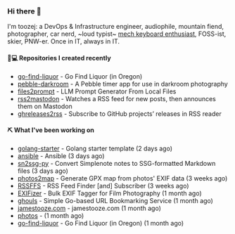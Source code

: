 ### Hi there 👋

I'm toozej: a DevOps & Infrastructure engineer, audiophile, mountain fiend, photographer, car nerd, ~loud typist~ [mech keyboard enthusiast](https://github.com/toozej/keebs), FOSS-ist, skier, PNW-er. Once in IT, always in IT.

#### 👨💻 Repositories I created recently

- [go-find-liquor](https://github.com/toozej/go-find-liquor) - Go Find Liquor (in Oregon)
- [pebble-darkroom](https://github.com/toozej/pebble-darkroom) - A Pebble timer app for use in darkroom photography
- [files2prompt](https://github.com/toozej/files2prompt) - LLM Prompt Generator From Local Files
- [rss2mastodon](https://github.com/toozej/rss2mastodon) - Watches a RSS feed for new posts, then announces them on Mastodon
- [ghreleases2rss](https://github.com/toozej/ghreleases2rss) - Subscribe to GitHub projects’ releases in RSS reader

#### ⛏️ What I've been working on

- [golang-starter](https://github.com/toozej/golang-starter) - Golang starter template (2 days ago)
- [ansible](https://github.com/toozej/ansible) - Ansible (3 days ago)
- [sn2ssg-py](https://github.com/toozej/sn2ssg-py) - Convert Simplenote notes to SSG-formatted Markdown files (3 days ago)
- [photos2map](https://github.com/toozej/photos2map) - Generate GPX map from photos' EXIF data (3 weeks ago)
- [RSSFFS](https://github.com/toozej/RSSFFS) - RSS Feed Finder [and] Subscriber (3 weeks ago)
- [EXIFizer](https://github.com/toozej/EXIFizer) - Bulk EXIF Tagger for Film Photography (1 month ago)
- [ghouls](https://github.com/toozej/ghouls) - Simple Go-based URL Bookmarking Service (1 month ago)
- [jamestooze.com](https://github.com/toozej/jamestooze.com) - jamestooze.com (1 month ago)
- [photos](https://github.com/toozej/photos) -  (1 month ago)
- [go-find-liquor](https://github.com/toozej/go-find-liquor) - Go Find Liquor (in Oregon) (1 month ago)
